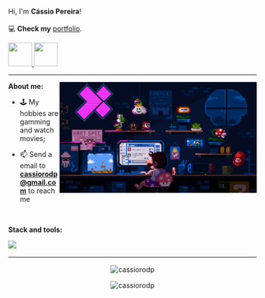Hi, I'm **Cássio Pereira**!
<br />
<br />
:computer: **Check my** [portfolio](https://cassio-pereira.vercel.app/).

<div>
<a href="https://github.com/cassiorodp" target="_blank">
  <img src="https://cdn.iconscout.com/icon/free/png-256/github-108-438008.png" width="48px" height="48px">
</a> 
<a href="https://www.linkedin.com/in/cassio-rodrigues-pereira/" target="_blank">
  <img src="https://i.ibb.co/Kx2GSrT/linkedin.png" width="48px" height="48px">
</a>
</div>

---

  <img align="right" alt="GIF" src="mario.gif" width="400px" />

<div align="left">
  
**About me:**


- :joystick: My hobbies are gamming and watch movies;
<!-- - 💼 Currently looking for opportunities; -->
- 📫 Send a email to **cassiorodp@gmail.com** to reach me


<br />

**Stack and tools:**  


<div align="left">
  <img src="https://skillicons.dev/icons?i=ts,html,css,tailwind,jest,vitest,react,nextjs,redux,materialui,linux,git,mysql,mongodb,docker,nodejs,nestjs,prisma,sequelize&perline=5" />
</div>

</div>

---

<p align="center">
    <img align="center" src="https://github-readme-stats.vercel.app/api?username=cassiorodp&count_private=true&show_icons=true&theme=dark&icon_color=268bd2&title_color=268bd2" alt="cassiorodp" />
</p>
<p align="center">
    <img align="center" src="https://github-readme-stats.vercel.app/api/top-langs/?username=cassiorodp&layout=compact&theme=dark&title_color=268bd2" alt="cassiorodp" />
</p>
<!--
<br />
<br />

<p align="center"> <img src="https://komarev.com/ghpvc/?username=cassiorodp" alt="cassiorodp" /> </p>
-->
